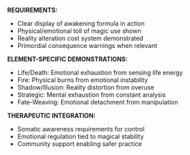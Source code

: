 **REQUIREMENTS:**
- Clear display of awakening formula in action
- Physical/emotional toll of magic use shown
- Reality alteration cost system demonstrated
- Primordial consequence warnings when relevant

**ELEMENT-SPECIFIC DEMONSTRATIONS:**
- Life/Death: Emotional exhaustion from sensing life energy
- Fire: Physical burns from emotional instability
- Shadow/Illusion: Reality distortion from overuse
- Strategic: Mental exhaustion from constant analysis
- Fate-Weaving: Emotional detachment from manipulation

**THERAPEUTIC INTEGRATION:**
- Somatic awareness requirements for control
- Emotional regulation tied to magical stability
- Community support enabling safer practice